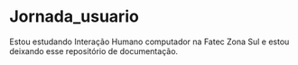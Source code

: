 # Jornada_usuario
Estou estudando Interação Humano computador na Fatec Zona Sul e estou deixando esse repositório de documentação.
